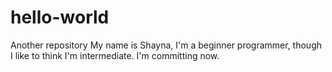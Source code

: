 # hello-world
Another repository
My name is Shayna, I'm a beginner programmer, though I like to think I'm intermediate.
I'm committing now.

